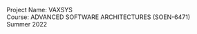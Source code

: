 Project Name: VAXSYS <br/>
Course: ADVANCED SOFTWARE ARCHITECTURES (SOEN-6471) <br/>
Summer 2022 <br/>
